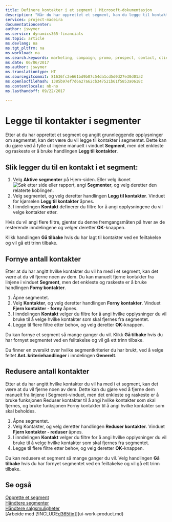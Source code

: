 ```yaml
---
title: Definere kontakter i et segment | Microsoft-dokumentasjon
description: "Når du har opprettet et segment, kan du legge til kontakter i segmentet, for eksempel som en del av en markedsføringskampanje rettet mot bestemte kunder eller klienter."
services: project-madeira
documentationcenter: 
author: jswymer
ms.service: dynamics365-financials
ms.topic: article
ms.devlang: na
ms.tgt_pltfrm: na
ms.workload: na
ms.search.keywords: marketing, campaign, promo, prospect, contact, client, customer
ms.date: 06/06/2017
ms.author: jswymer
ms.translationtype: HT
ms.sourcegitcommit: 81636fc2e661bd9b07c54da1cd5d0d27e30d01a2
ms.openlocfilehash: 1385b97ef7d6a27a62cb347521b61f5853a0618c
ms.contentlocale: nb-no
ms.lasthandoff: 09/22/2017

---
```

# <a name="how-to-add-contacts-to-segments"></a>Legge til kontakter i segmenter
Etter at du har opprettet et segment og angitt grunnleggende opplysninger om segmentet, kan det være du vil legge til kontakter i segmentet. Dette kan du gjøre ved å fylle ut linjene manuelt i vinduet **Segment**, men det enkleste og raskeste er å bruke handlingen **Legg til kontakter**.

## <a name="to-add-a-contact-to-a-segment"></a>Slik legger du til en kontakt i et segment:
1. Velg **Aktive segmenter** på Hjem-siden. Eller velg ikonet ![Søk etter side eller rapport](media/ui-search/search_small.png "Ikonet Søk etter side eller rapport"), angi **Segmenter**, og velg deretter den relaterte koblingen.  
2. Velg segmentet, og velg deretter handlingen **Legg til kontakter**. Vinduet for kjørselen **Legg til kontakter** åpnes.
3. I inndelingen **Kontakt** definerer du filtre for å angi opplysningene du vil velge kontakter etter.

Hvis du vil angi flere filtre, gjentar du denne fremgangsmåten på hver av de resterende inndelingene og velger deretter **OK**-knappen.

Klikk handlingen **Gå tilbake** hvis du har lagt til kontakter ved en feiltakelse og vil gå ett trinn tilbake.

## <a name="to-refine-the-number-of-contacts"></a>Fornye antall kontakter
Etter at du har angitt hvilke kontakter du vil ha med i et segment, kan det være at du vil fjerne noen av dem. Du kan manuelt fjerne kontakter fra linjene i vinduet **Segment**, men det enkleste og raskeste er å bruke handlingen **Forny kontakter**.

1. Åpne segmentet.
2. Velg **Kontakter**, og velg deretter handlingen **Forny kontakter**. Vinduet **Fjern kontakter - forny** åpnes.
3. I inndelingen **Kontakt** velger du filtre for å angi hvilke opplysninger du vil bruke til å velge hvilke kontakter som skal fjernes fra segmentet.
4. Legge til flere filtre etter behov, og velg deretter **OK**-knappen.

Du kan fornye et segment så mange ganger du vil. Klikk **Gå tilbake** hvis du har fornyet segmentet ved en feiltakelse og vil gå ett trinn tilbake.

Du finner en oversikt over hvilke segmentkriterier du har brukt, ved å velge feltet **Ant. kriteriehandlinger** i inndelingen **Generelt**.

## <a name="to-reduce-the-number-of-contacts"></a>Redusere antall kontakter
Etter at du har angitt hvilke kontakter du vil ha med i et segment, kan det være at du vil fjerne noen av dem. Dette kan du gjøre ved å fjerne dem manuelt fra linjene i Segment-vinduet, men det enkleste og raskeste er å bruke funksjonen Reduser kontakter til å angi hvilke kontakter som skal fjernes, og bruke funksjonen Forny kontakter til å angi hvilke kontakter som skal beholdes.

1. Åpne segmentet.
2. Velg Kontakter, og velg deretter handlingen **Reduser kontakter**. Vinduet **Fjern kontakter - reduser** åpnes.
3. I inndelingen **Kontakt** velger du filtre for å angi hvilke opplysninger du vil bruke til å velge hvilke kontakter som skal fjernes fra segmentet.
4. Legge til flere filtre etter behov, og velg deretter **OK**-knappen.

Du kan redusere et segment så mange ganger du vil. Velg handlingen **Gå tilbake** hvis du har fornyet segmentet ved en feiltakelse og vil gå ett trinn tilbake.

## <a name="see-also"></a>Se også
[Opprette et segment](marketing-how-create-segment.md)   
[Håndtere segmenter](marketing-segments.md)  
[Håndtere salgsmuligheter](marketing-manage-sales-opportunities.md)  
[Arbeide med [!INCLUDE[d365fin](includes/d365fin_md.md)]](ui-work-product.md)  


